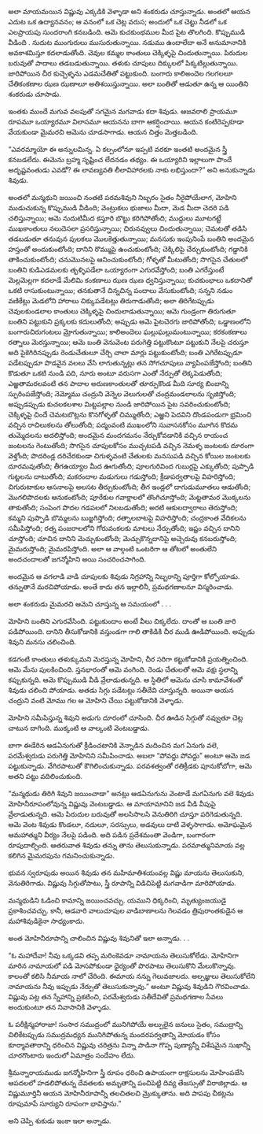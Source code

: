 ﻿అలా మాయమయిన విష్ణువు ఎక్కడికి వెళ్ళాడా అని శంకరుడు చూస్తున్నాడు. అంతలో ఆయన ఎదుట ఒక ఉద్యానవనం; ఆ వనంలో ఒక చెట్ల వరుస; అందులో ఒక చెట్టు నీడలో ఒక ఎలప్రాయపు సుందరాంగి కనబడింది. ఆమె కుచకుంభముల మీద పైట తొలగింది. కొప్పుముడి వీడింది . నుదుట ముంగురులు ముసురుతున్నాయి. నడుము ఉందాలేదా అనే అనుమానానికి అవకాశమిస్తూ కదలాడుతోంది. చెవుల కమ్మల కాంతులు చెక్కిళ్ళపై చిందుతున్నాయి. పిరుదుల బరువుతో పాదాలు తడబడుతున్నాయి. తళుకు చూపులు దిక్కులలో పిక్కటిల్లుతున్నాయి. జారిపోయిన చీర కుచ్చెళ్ళను ఎడమచేతితో పట్టుకుంది. బంగారు కాలిఅందెల గలగలలూ చేతికంకణాల ఝణ ఝణాలూ అతిశయిస్తున్నాయి. అలా బంతితో ఆడుతూ ఉన్న ఆ యింతిని శంకరుడు చూసాడు. 

ఇంతకు ముందే మగువ వలపుతో సగమైన మగవాడు కదా శివుడు. ఆజవరాలి ప్రాయమూ రూపమూ ఒయ్యారమూ విలాసమూ ఆయనను బాగా ఆకర్షించాయి. ఆయన కంటిరెప్పకూడా వేయకుండా మైమరచి ఆమెను చూడసాగాడు. ఆయన చిత్తం మెత్తబడింది. 

“ఎవరమ్మాయో ఈ అన్నులమిన్న. ఏ కల్పంలోనూ ఇప్పటి వరకూ ఇంతటి అందమైన స్త్రీ కనబడలేదు. ఈమెను బ్రహ్మ సృష్టించ లేదనడం తథ్యం. ఈ ఒయ్యారిని ఇల్లాలుగా పొందే అదృష్టవంతుడు ఎవడో? ఈ లావణ్యవతి లీలావిహారలకు నాకు లభిస్తుందా?” అని అనుకున్నాడు శివుడు. 

అంతలో మన్మథుని జయించి నంతటి పరమశివుని నిబ్బరం సైతం నీరైపోయేలాగ, మోహిని ముడుచుకున్న కొప్పుముడి వీడింది; వెంట్రుకలు భుజాలు మీదా, మెడ మీదా చెదరి పడి చలిస్తున్నాయి; ఆమె నుదుటిమీద కస్తూరి బొట్టు కరిగిపోతోంది; ముద్దులు మూటగట్టే ముఖకాంతులు నలుదెసలా ప్రసరిస్తున్నాయి; చిరునవ్వులు చిందుతున్నాయి; చెమటతో తడిసి తడబడుతూ తనువున పులకలు మొలకెత్తుతున్నాయి; మనసుకు ఇంపునింపే బంతిని అందమైన హస్తంతో అందుకుంటోంది; దానిని రొమ్ముపై ఉంచుకుంటోంది; చెక్కిలిపై చేర్చుకుంటోంది; గడ్డానికి తాకించుకుంటోంది; చనుమొనలపై ఆనించుకుంటోంది; గోళ్ళతో మీటుతోంది; సొగసైన చేతులలో బంతిని కుడిఎడమలకు తృళ్ళిపడేలా ఒయ్యారంగా ఎగురవేస్తోంది; బంతి ఎగరేస్తుంటే మెల్లమెల్లగా కదలాడే మేలిమి కంకణాలు ఝణ ఝణ ధ్వనిస్తున్నాయి; కుచకుంభాలు ఒకదానితో ఒకటి రాసుకుంటున్నాయి; తనకుతానే చిన్నచిన్న పందాలు వేసుకుంటోంది; సన్నని నడుం వణికేట్లు మెడలోని హారాలు చిక్కుపడేటట్లు తిరుగాడుతోంది; అలా తిరిగేటప్పుడు చెవులకుండలాల కాంతులు చెక్కిళ్ళపై చిందులాడుతున్నాయి; ఆమె గుండ్రంగా తిరుగుతూ బంతిని పట్టుకుని ప్రక్కలకు కదులుతోంది; అప్పుడు ఆమె పైటచెరగు జారిపోతోంది; ఒడ్డాణంలోని బంగారుచిరుగంటలు మ్రోగుతున్నాయి; కాలిఅందెలు ఘల్లుఘల్లుమంటున్నాయి; కరకంకణాలు రత్నాలు మెరస్తున్నాయి; ఆమె బంతి వెనువెంట పరుగెత్తి పట్టుకొంటూ పట్టుకుని నేలపై చరుస్తూ అది పైకెగిరినప్పుడు రెండుచేతులూ చేర్చి చాలా మార్లు పట్టుకుంటోంది; బంతి ఎగిరేటప్పుడూ పడేటప్పుడూ పొడవైన వలలు వేసి లాగుతున్నట్లు తన సోగచూపులు వ్యాపింపజేస్తోంది; బంతిని కొడుతూ ఒకటి నుండి పది, నూరు అంటూ వరుసగా ఎంతో నేర్పుతో లెక్కపెడుతోంది; ఎఱ్ఱతామరలవంటి తన పాదాల అరుణకాంతులతో తూర్పుకొండ మీది సూర్య బింబాన్ని స్ఫురింపజేస్తోంది; నెమ్మోము చంద్రుని వెన్నెల వెలుగులతో చంద్రమండలాలను సృజిస్తోంది; అప్పుడప్పుడు కుచలకలశాల మిట్టపల్లాల నుండి జారిపోయిన పైట సవరించుకుంటోంది; చెక్కిళ్ళపై చిందే చెమటబొట్లను కొనగోళ్ళతో చిమ్ముతోంది; ఎఱ్ఱని పెదవిని దొండపండుగా భ్రమించి వచ్చిన రాచిలుకలను తోలుతోంది; పద్మంవంటి ముఖంలోని సువాసనకోసం మూగిన కొదమ తుమ్మెదలను అదలిస్తోంది; అందమైన మందగమనం నేర్చుకోవడానికి వచ్చిన రాయంచ జంటలను గెంటుతోంది; సొగసైన చూపులకోసం ముచ్చటపడి వచ్చిన నెమళ్ళ జంటలకు దూరంగా వెళ్తోంది; పొదరిండ్ల దరిచేరకుండా చిగుళ్ళవంటి చేతులకు మనసుపడి వచ్చిన కోయిల జంటలకు దూరమవుతోంది; తీగఉయ్యాల మీద ఊగుతోంది; పూలగురివింద గుబుర్లపై ఎక్కుతోంది; పుప్పొడి గుట్టలను దాటుతోంది; మకరందాల మడుగులు గడుస్తోంది; క్రీడాపర్వతాలపై విహరిస్తోంది; చిగురుటాకుల ఆసనాలపై అలసట తీర్చుకుంటోంది; తీగ ఇండ్లలో దాగుడుమూతలు ఆడుతోంది; మొగలిపొదలకు ఆనుకంటోంది; పూరేకుల గవాక్షాలలో తొంగిచూస్తోంది; మెట్టతామర మొక్కలను తాకుతోంది; సంపెంగ పొదల గడపలలో నిలబడుతోంది; అరటి ఆకులద్వారాలు తెరుస్తోంది; కమ్మని పుప్పొడి బొమ్మలను బుజ్జగిస్తోంది; రత్నాలబాటపై విహరిస్తోంది; చంద్రకాంత వేదికలను సమీపిస్తోంది; రత్న పంజరాలలోని గోరువంకలకు మాటలు నేర్పుతోంది; ఇష్టం వచ్చిన దానిని చూస్తోంది; చూచిన దానిని మెచ్చుకుంటోంది; మెచ్చుకొన్నదానిపై అచ్చెరువు కనబరుస్తోంది; మైమరుస్తోంది; మైమరపిస్తోంది. అలా ఆ వాల్గంటి ఒంటరిగా ఆ తోటలో అంతులేని అందచందాలతో జగన్మోహిని అయి సంచరించసాగింది. 

అందమైన ఆ వగలాడి వాడి చూపులకు శివుడు నిగ్రహాన్ని నిబ్బరాన్ని పూర్తిగా కోల్పోయాడు. తన్నుతానే మరచిపోయాడు. అంతే కాదు తన ఇల్లాలినీ, ప్రమథగణాలనూ విస్మరించాడు. 

అలా శంకరుడు మైమరచి ఆమెని చూస్తున్న ఆ సమయంలో . . . 

మోహిని బంతిని ఎగురవేసింది. పట్టుకుందాం అంటే వీలు చిక్కలేదు. దాంతో ఆ బంతి జారి పడిపోయింది. దానిని తీసుకోడానికి వస్తుండగా గాలి తాకిడికి చీర ముడి ఊడిపోయింది. అప్పుడు శివుని మనసు చలించింది. 

కడగంటి కాంతులు తళుక్కుమని మెరస్తున్న మోహిని, చీర సరిగా కట్టుకోడానికి ప్రయత్నించింది. ఆమె మేను పులకించింది. స్తనభారంతో ఆమె వంగింది. రెండు చేతులతో ఆమె వక్షః స్ధలాన్ని కప్పుకున్నది. ఆమె కొప్పుముడి వీడి వ్రేలాడుతున్నది. ఆ స్ధితిలో ఆమెను చూసి కామావేశంతో శివుడు చలించి పోయాడు. అతడు సిగ్గు పడేటట్లు సతీదేవి చూస్తున్నది. అయినా ఆయన చంద్రుని వంటి మోము గల ఆ మోహిని చేయి పట్టుకోడానికి వెళ్ళాడు. 

మోహిని సమీపిస్తున్న శివుని అడుగు దూరంలో చూసింది. చీర ఊడిన సిగ్గుతో నవ్వుతూ చెట్ల చాటున దాగింది. ముక్కంటి ఆ వాల్కంటి వెంటబడ్డాడు. 

బాగా ఈడేరిన ఆడఏనుగుతో క్రీడించటానికి వెన్నాడిన మదించిన మగ ఏనుగు వలె, పరమేశ్వరుడు పరుగెత్తి మోహినిని సమీపించాడు. అబలా “పోవద్దు పోవద్దు” అంటూ ఆమె జడ పట్టుకున్నాడు. వేగిరపాటుతో కౌగిలించుకున్నాడు. పరవశత్వంతో రతిక్రీడకు పూనుకోబోగా, ఆమె అతని పట్టు వదిలించుకుంది. 

“మన్మథుడు తిరిగి శివుని జయించాడా” అనట్లు ఆడఏనుగును వెంటాడే మగఏనుగు వలె శివుడు మోహినీరూపంలోవున్న విష్ణువు వెంటబడ్డాడు. ఆ మాయామానిని జడ వీడి వీపుపై వ్రేలాడుతున్నది. ఆమె పిరుదుల బరువుతో అలసిసొలసి వెనుతిరిగి చూస్తూ పరిగెడుతున్నది. ఆమె వెంట శివుడు కొండలూ, నదులూ, సరస్సులు, అడవులు దాటి వెళ్ళసాగాడు. అమోఘమైన ఆమహాత్ముని వీర్యం నేలపై పడింది. అది పడిన ప్రదేశమంతా వెండిగా, బంగారంగా రూపుదాల్చింది. ఆతరువాత శివుడు తన్ను తాను తెలుసుకున్నాడు. పరమాత్మునిమాయ వల్ల కలిగిన మైమరపును గమనించుకున్నాడు. 

భువన స్వరూపుడు అయిన శివుడు తన మహిమాతిశయంవల్ల విష్ణు మాయను తెలుసుకుని, వెనుతిరిగాడు. విష్ణువు సిగ్గుతోపాటు, స్త్రీ రూపాన్ని విడిచిపెట్టి మగవాడిగా మారిపోయాడు. 

మన్మథుడిని ఓడించి కామాన్ని జయించవచ్చు. యముని ధిక్కరించి, మృత్యుంజయుడై ప్రకాశించవచ్చు. కానీ, ఆడవారి వాలుచూపుల వాడిబాణాలను గెలవడం త్రిపురాంతకుడైన ఆ మహాశివుడికైనా సాధ్యంకాదు. 

అంత మోహినీరూపాన్ని చాలించిన విష్ణువు శివునితో ఇలా అన్నాడు. . . 

“ఓ మహాదేవా! నీవు ఒక్కడవి తప్ప మరింకెవడూ నామాయను తెలుసుకోలేడు. మోహినిగా మారిన నామాయలో పడి మోసపోకుండా ధైర్యంతో పొరపాటు తెలుసుకొని మేలుకొన్నావు. కాలంతో కలిసి నీమాయ నాలో చేరింది. ఈమాయ నన్ను గెలువజాలదు. అల్పజ్ఞులు తెలుసుకోలేని నామాయను నీవు ఇప్పుడు నేర్పుతో తెలుసుకున్నావు.” అంటూ విష్ణువు శివుడిని గౌరవించాడు. విష్ణువు పట్ల తన స్నేహాన్ని ప్రకటించి, పరమేశ్వరుడు సతీదేవితో ప్రమథగణాల సేవలు అందుకుంటూ తన నివాసానికి వెళ్ళాడు. 

ఓ పరీక్షిన్మహారాజా! సంసార సముద్రంలో మునిగిపోయే అల్పులైన జనులు సైతం, సముద్రాన్ని చిలికేటప్పుడు సముద్రమధ్యన మునిగిపోతున్న మందరపర్వతాన్ని మోయడం కోసం కూర్మావతారాన్ని ధరించిన విష్ణువు చరిత్రను విన్నా పాడినా గొప్ప పుణ్యాన్నీ విశేషమైన సుఖాన్నీ చూరగొంటారు ఇందులో ఏమాత్రం సందేహం లేదు. 

శ్రీమన్నారాయముడు జగన్మోహినిగా స్త్రీ రూపం ధరించి ఉపాయంగా రాక్షసులను మోహింపజేసి ఆపదలలో హడలిపోతున్న దేవతలకు అమృతాన్ని పంచిపెట్టి దివ్య తేజస్సుతో విరాజిల్లాడు. ఆ విష్ణుమూర్తినీ ఆయన మోహినీరూపాన్నీ తలచితలచి మ్రొక్కుతాను. అది పాపపు చీకట్లను రూపుమాపే సూర్యుని రూపంగా భావిస్తాను.” 

అని చెప్పి శుకుడు ఇంకా ఇలా అన్నాడు. 


